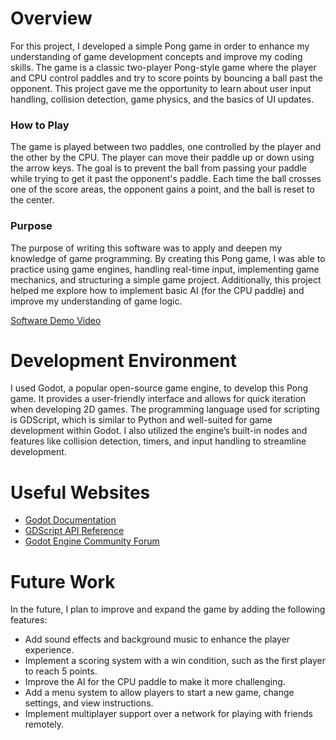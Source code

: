 # Overview

For this project, I developed a simple Pong game in order to enhance my understanding of game development concepts and improve my coding skills. The game is a classic two-player Pong-style game where the player and CPU control paddles and try to score points by bouncing a ball past the opponent. This project gave me the opportunity to learn about user input handling, collision detection, game physics, and the basics of UI updates.

### How to Play
The game is played between two paddles, one controlled by the player and the other by the CPU. The player can move their paddle up or down using the arrow keys. The goal is to prevent the ball from passing your paddle while trying to get it past the opponent's paddle. Each time the ball crosses one of the score areas, the opponent gains a point, and the ball is reset to the center.

### Purpose
The purpose of writing this software was to apply and deepen my knowledge of game programming. By creating this Pong game, I was able to practice using game engines, handling real-time input, implementing game mechanics, and structuring a simple game project. Additionally, this project helped me explore how to implement basic AI (for the CPU paddle) and improve my understanding of game logic.

[Software Demo Video](https://www.loom.com/share/aa30caf8f30d491c9d1f5f98b095381d?sid=0a670da3-9191-49ba-92e2-5a55edcfbb2a)

# Development Environment

I used Godot, a popular open-source game engine, to develop this Pong game. It provides a user-friendly interface and allows for quick iteration when developing 2D games. The programming language used for scripting is GDScript, which is similar to Python and well-suited for game development within Godot. I also utilized the engine’s built-in nodes and features like collision detection, timers, and input handling to streamline development.

# Useful Websites

* [Godot Documentation](https://docs.godotengine.org/en/stable/)
* [GDScript API Reference](https://docs.godotengine.org/en/stable/classes/class_gdscript.html)
* [Godot Engine Community Forum](https://godotengine.org/community)

# Future Work

In the future, I plan to improve and expand the game by adding the following features:
* Add sound effects and background music to enhance the player experience.
* Implement a scoring system with a win condition, such as the first player to reach 5 points.
* Improve the AI for the CPU paddle to make it more challenging.
* Add a menu system to allow players to start a new game, change settings, and view instructions.
* Implement multiplayer support over a network for playing with friends remotely.
